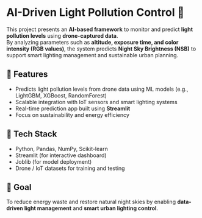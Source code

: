 # AI-Driven Light Pollution Control 🌌

This project presents an **AI-based framework** to monitor and predict **light pollution levels** using **drone-captured data**.  
By analyzing parameters such as **altitude, exposure time, and color intensity (RGB values)**, the system predicts **Night Sky Brightness (NSB)** to support smart lighting management and sustainable urban planning.

## 🚀 Features
- Predicts light pollution levels from drone data using ML models (e.g., LightGBM, XGBoost, RandomForest)
- Scalable integration with IoT sensors and smart lighting systems
- Real-time prediction app built using **Streamlit**
- Focus on sustainability and energy efficiency

## 🧠 Tech Stack
- Python, Pandas, NumPy, Scikit-learn
- Streamlit (for interactive dashboard)
- Joblib (for model deployment)
- Drone / IoT datasets for training and testing

## 🌱 Goal
To reduce energy waste and restore natural night skies by enabling **data-driven light management** and **smart urban lighting control**.
